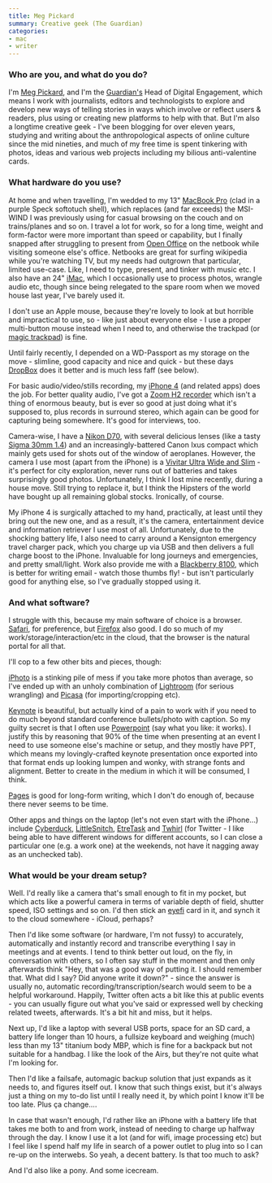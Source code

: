 ```yaml
---
title: Meg Pickard
summary: Creative geek (The Guardian)
categories:
- mac
- writer
---
```


### Who are you, and what do you do?

I'm [Meg Pickard](http://www.megpickard.com/ "Meg's website."), and I'm the [Guardian's](http://www.guardian.co.uk/ "The Guardian's website.") Head of Digital Engagement, which means I work with journalists, editors and technologists to explore and develop new ways of telling stories in ways which involve or reflect users & readers, plus using or creating new platforms to help with that. But I'm also a longtime creative geek - I've been blogging for over eleven years, studying and writing about the anthropological aspects of online culture since the mid nineties, and much of my free time is spent tinkering with photos, ideas and various web projects including my bilious anti-valentine cards.

### What hardware do you use?

At home and when travelling, I'm wedded to my 13" [MacBook Pro][macbook-pro] (clad in a purple Speck softotuch shell), which replaces (and far exceeds) the MSI-WIND I was previously using for casual browsing on the couch and on trains/planes and so on. I travel a lot for work, so for a long time, weight and form-factor were more important than speed or capability, but I finally snapped after struggling to present from [Open Office][openoffice] on the netbook while visiting someone else's office. Netbooks are great for surfing wikipedia while you're watching TV, but my needs had outgrown that particular, limited use-case. Like, I need to type, present, and tinker with music etc. I also have an 24" [iMac][], which I occasionally use to process photos, wrangle audio etc, though since being relegated to the spare room when we moved house last year, I've barely used it.

I don't use an Apple mouse, because they're lovely to look at but horrible and impractical to use, so - like just about everyone else - I use a proper multi-button mouse instead when I need to, and otherwise the trackpad (or [magic trackpad][magic-trackpad]) is fine.

Until fairly recently, I depended on a WD-Passport as my storage on the move - slimline, good capacity and nice and quick - but these days [DropBox][] does it better and is much less faff (see below).

For basic audio/video/stills recording, my [iPhone 4][iphone-4] (and related apps) does the job. For better quality audio, I've got a [Zoom H2 recorder][h2] which isn't a thing of enormous beauty, but is ever so good at just doing what it's supposed to, plus records in surround stereo, which again can be good for capturing being somewhere. It's good for interviews, too.

Camera-wise, I have a [Nikon D70][d70], with several delicious lenses (like a tasty [Sigma 30mm 1.4][30mm-f1.4-ex-dc-hsm]) and an increasingly-battered Canon Ixus compact which mainly gets used for shots out of the window of aeroplanes. However, the camera I use most (apart from the iPhone) is a [Vivitar Ultra Wide and Slim][ultra-wide-and-slim] - it's perfect for city exploration, never runs out of batteries and takes surprisingly good photos. Unfortunately, I think I lost mine recently, during a house move. Still trying to replace it, but I think the Hipsters of the world have bought up all remaining global stocks. Ironically, of course.

My iPhone 4 is surgically attached to my hand, practically, at least until they bring out the new one, and as a result, it's the camera, entertainment device and information retriever I use most of all. Unfortunately, due to the shocking battery life, I also need to carry around a Kensignton emergency travel charger pack, which you charge up via USB and then delivers a full charge boost to the iPhone. Invaluable for long journeys and emergencies, and pretty small/light. Work also provide me with a [Blackberry 8100][pearl-8100], which is better for writing email - watch those thumbs fly! - but isn't particularly good for anything else, so I've gradually stopped using it.

### And what software?

I struggle with this, because my main software of choice is a browser. [Safari][], for preference, but [Firefox][] also good. I do so much of my work/storage/interaction/etc in the cloud, that the browser is the natural portal for all that.

I'll cop to a few other bits and pieces, though:

[iPhoto][] is a stinking pile of mess if you take more photos than average, so I've ended up with an unholy combination of [Lightroom][] (for serious wrangling) and [Picasa][] (for importing/cropping etc).

[Keynote][] is beautiful, but actually kind of a pain to work with if you need to do much beyond standard conference bullets/photo with caption. So my guilty secret is that I often use [Powerpoint][] (say what you like: it works). I justify this by reasoning that 90% of the time when presenting at an event I need to use someone else's machine or setup, and they mostly have PPT, which means my lovingly-crafted keynote presentation once exported into that format ends up looking lumpen and wonky, with strange fonts and alignment. Better to create in the medium in which it will be consumed, I think.

[Pages][] is good for long-form writing, which I don't do enough of, because there never seems to be time.

Other apps and things on the laptop (let's not even start with the iPhone...) include [Cyberduck][], [LittleSnitch][little-snitch], [EtreTask][] and [Twhirl][] (for Twitter - I like being able to have different windows for different accounts, so I can close a particular one (e.g. a work one) at the weekends, not have it nagging away as an unchecked tab).

### What would be your dream setup?

Well. I'd really like a camera that's small enough to fit in my pocket, but which acts like a powerful camera in terms of variable depth of field, shutter speed, ISO settings and so on. I'd then stick an [eyefi][eye-fi] card in it, and synch it to the cloud somewhere - iCloud, perhaps?

Then I'd like some software (or hardware, I'm not fussy) to accurately, automatically and instantly record and transcribe everything I say in meetings and at events. I tend to think better out loud, on the fly, in conversation with others, so I often say stuff in the moment and then only afterwards think "Hey, that was a good way of putting it. I should remember that. What did I say? Did anyone write it down?" - since the answer is usually no, automatic recording/transcription/search would seem to be a helpful workaround. Happily, Twitter often acts a bit like this at public events - you can usually figure out what you've said or expressed well by checking related tweets, afterwards. It's a bit hit and miss, but it helps.

Next up, I'd like a laptop with several USB ports, space for an SD card, a battery life longer than 10 hours, a fullsize keyboard and weighing (much) less than my 13" titanium body MBP, which is fine for a backpack but not suitable for a handbag. I like the look of the Airs, but they're not quite what I'm looking for.

Then I'd like a failsafe, automagic backup solution that just expands as it needs to, and figures itself out. I know that such things exist, but it's always just a thing on my to-do list until I really need it, by which point I know it'll be too late. Plus ça change....

In case that wasn't enough, I'd rather like an iPhone with a battery life that takes me both to and from work, instead of needing to charge up halfway through the day. I know I use it a lot (and for wifi, image processing etc) but I feel like I spend half my life in search of a power outlet to plug into so I can re-up on the interwebs. So yeah, a decent battery. Is that too much to ask?

And I'd also like a pony. And some icecream.

[ultra-wide-and-slim]: http://camerapedia.wikia.com/wiki/Vivitar_Ultra_Wide_%26_Slim "A plastic point-and-shoot film camera."
[30mm-f1.4-ex-dc-hsm]: https://www.sigmaphoto.com/30mm-f14-ex-dc-hsm "A camera lens."
[imac]: https://www.apple.com/imac/ "An all-in-one computer."
[iphone-4]: https://en.wikipedia.org/wiki/IPhone_4 "A smartphone."
[h2]: https://www.zoom.co.jp/english/products/h2/ "A stereo hand recorder."
[macbook-pro]: https://www.apple.com/macbook-pro/ "A laptop."
[magic-trackpad]: https://www.apple.com/magictrackpad/ "A trackpad for desktop machines."
[d70]: https://www.nikonusa.com/en/Nikon-Products/Product-Archive/Digital-SLR/25214/D70.html "A 6.1 megapixel digital SLR camera."
[eye-fi]: http://www.eyefi.com/ "Memory cards for cameras with built-in WiFi."
[pearl-8100]: https://www.amazon.com/BlackBerry-8100-Quad-Band-Camcorder-compatible/dp/B001V7RK8G/ "A smartphone."
[iphoto]: https://en.wikipedia.org/wiki/IPhoto "Photo management software for the Mac."
[twhirl]: http://www.twhirl.org/ "An AIR-based Twitter client."
[safari]: https://www.apple.com/safari/ "A fast web browser."
[firefox]: https://www.mozilla.org/en-US/firefox/new/ "A cross-platform open-source web browser."
[openoffice]: http://www.openoffice.org/ "An open-source office suite."
[cyberduck]: https://cyberduck.io/ "An FTP/SFTP client for the Mac."
[dropbox]: https://www.dropbox.com/ "Online syncing and storage."
[etretask]: http://www.etresoft.com/#products "A to-do list manager."
[keynote]: https://www.apple.com/keynote/ "Presentation software for the Mac."
[little-snitch]: https://www.obdev.at/products/littlesnitch/index.html "Mac firewall software for apps."
[lightroom]: https://www.adobe.com/products/photoshop-lightroom.html "Photo management and editing software."
[picasa]: http://picasa.google.com/ "A photo client and web service."
[pages]: https://www.apple.com/pages/ "A Mac word processor and layout tool from Apple."
[powerpoint]: https://products.office.com/en-us/powerpoint "Presentation software."
